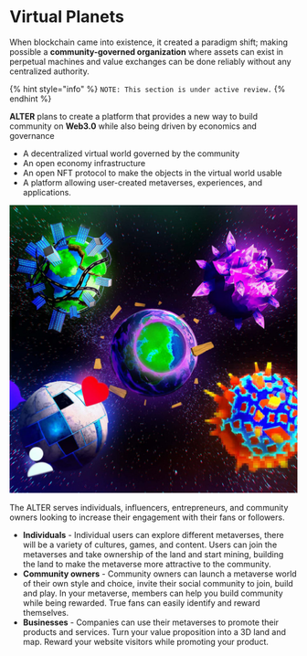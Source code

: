 # Virtual Planets

When blockchain came into existence, it created a paradigm shift; making possible a **community-governed organization** where assets can exist in perpetual machines and value exchanges can be done reliably without any centralized authority.



{% hint style="info" %}
`NOTE: This section is under active review.`
{% endhint %}

**ALTER** plans to create a platform that provides a new way to build community on **Web3.0** while also being driven by economics and governance

* A decentralized virtual world governed by the community
* An open economy infrastructure
* An open NFT protocol to make the objects in the virtual world usable
* A platform allowing user-created metaverses, experiences, and applications.

![](../../.gitbook/assets/planent.jpeg)

The ALTER serves individuals, influencers, entrepreneurs, and community owners looking to increase their engagement with their fans or followers.

* **Individuals** - Individual users can explore different metaverses, there will be a variety of cultures, games, and content. Users can join the metaverses and take ownership of the land and start mining, building the land to make the metaverse more attractive to the community.
* **Community owners** - Community owners can launch a metaverse world of their own style and choice, invite their social community to join, build and play. In your metaverse, members can help you build community while being rewarded. True fans can easily identify and reward themselves.
* **Businesses** - Companies can use their metaverses to promote their products and services. Turn your value proposition into a 3D land and map. Reward your website visitors while promoting your product.



